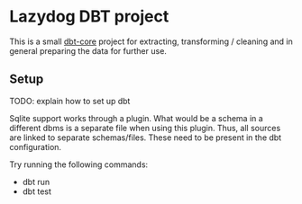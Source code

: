 # Lazydog DBT project

This is a small [dbt-core]((https://docs.getdbt.com/docs/introduction)) project for
extracting, transforming / cleaning and in general preparing the data for further use.

## Setup

TODO: explain how to set up dbt

Sqlite support works through a plugin. What would be a schema in a different dbms is a separate file when using this plugin. Thus, all sources are linked to separate schemas/files. These need to be present in the dbt configuration.

Try running the following commands:
- dbt run
- dbt test
